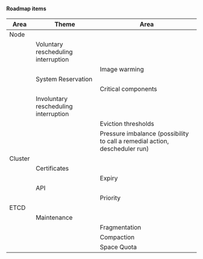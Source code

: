 #### Roadmap items
|Area|Theme|Area|
|---|---|---|
|Node|
|| Voluntary rescheduling interruption
|||Image warming|
||System Reservation|
|||Critical components|
||Involuntary rescheduling interruption
||| Eviction thresholds
||| Pressure imbalance (possibility to call a remedial action, descheduler run)
|Cluster
||Certificates
||| Expiry
||API|
||| Priority
|ETCD
||Maintenance
|||Fragmentation
|||Compaction
|||Space Quota
